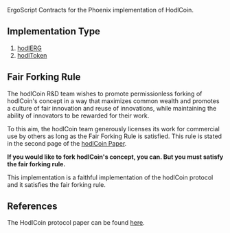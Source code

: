 ErgoScript Contracts for the Phoenix implementation of HodlCoin.

## Implementation Type
1. [hodlERG](/hodlERG/README.md)
2. [hodlToken](/hodlToken/README.md)

## Fair Forking Rule

The hodlCoin R&D team wishes to promote permissionless forking of hodlCoin's concept in a way 
that maximizes common wealth and promotes a culture of fair innovation and reuse of innovations, 
while maintaining the ability of innovators to be rewarded for their work. 

To this aim, the hodlCoin team generously licenses its work for commercial use by others as long as the Fair Forking Rule is satisfied.
This rule is stated in the second page of the [hodlCoin Paper](https://eprint.iacr.org/2023/1029.pdf).

**If you would like to fork hodlCoin's concept, you can. 
But you must satisfy the fair forking rule.**

This implementation is a faithful implementation of the hodlCoin protocol and it satisfies the fair forking rule.

## References

The HodlCoin protocol paper can be found [here](https://eprint.iacr.org/2023/1029).
